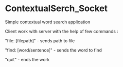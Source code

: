 # ContextualSerch_Socket
Simple contextual word search application

Client work with server with the help of few commands : 

"file: [filepath]" - sends path to file  

"find: [word/sentence]" - sends the word to find

"quit" - ends the work 
